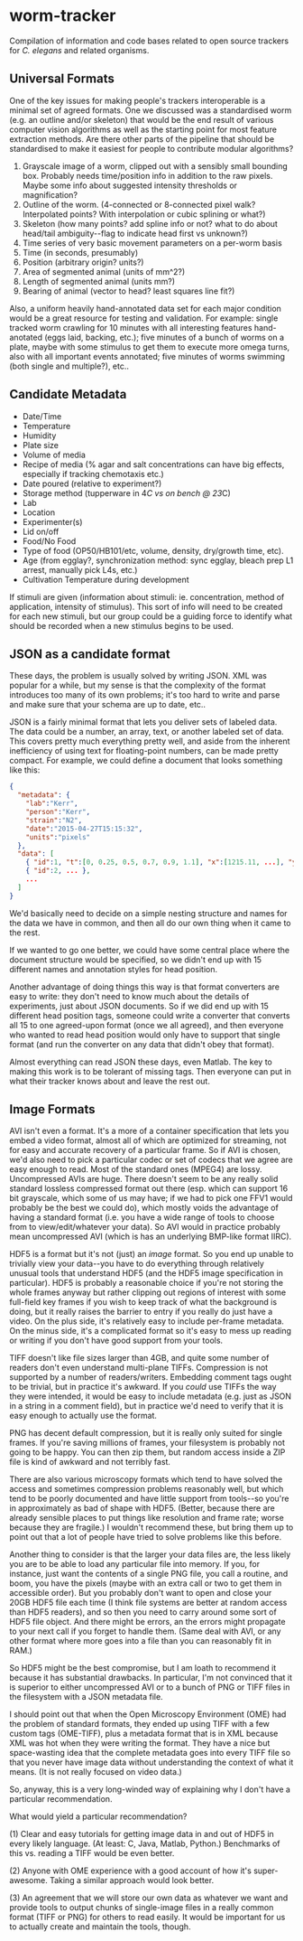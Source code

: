 # worm-tracker
Compilation of information and code bases related to open source trackers for *C. elegans* and related organisms.

Universal Formats
-----------------

One of the key issues for making people's trackers interoperable is a minimal set of agreed formats.  One we discussed was a standardised worm (e.g. an outline and/or skeleton) that would be the end result of various computer vision algorithms as well as the starting point for most feature extraction methods.  Are there other parts of the pipeline that should be standardised to make it easiest for people to contribute modular algorithms?

1. Grayscale image of a worm, clipped out with a sensibly small bounding box.
Probably needs time/position info in addition to the raw pixels.
Maybe some info about suggested intensity thresholds or magnification?
2. Outline of the worm.  (4-connected or 8-connected pixel walk?  Interpolated points?  With interpolation or cubic splining or what?)
3. Skeleton (how many points? add spline info or not?  what to do about head/tail ambiguity--flag to indicate head first vs unknown?)
4. Time series of very basic movement parameters on a per-worm basis
  1. Time (in seconds, presumably)
  2. Position (arbitrary origin?  units?)
  3. Area of segmented animal (units of mm^2?)
  4. Length of segmented animal (units mm?)
  5. Bearing of animal (vector to head?  least squares line fit?)
    
Also, a uniform heavily hand-annotated data set for each major condition would be a great resource for testing and validation.  For example: single tracked worm crawling for 10 minutes with all interesting features hand-anotated (eggs laid, backing, etc.); five minutes of a bunch of worms on a plate, maybe with some stimulus to get them to execute more omega turns, also with all important events annotated; five minutes of worms swimming (both single and multiple?), etc..

Candidate Metadata
------------------

* Date/Time
* Temperature
* Humidity
* Plate size
* Volume of media
* Recipe of media (% agar and salt concentrations can have big effects, especially if tracking chemotaxis etc.)
* Date poured (relative to experiment?)
* Storage method (tupperware in 4*C vs on bench @ 23*C)
* Lab
* Location
* Experimenter(s)
* Lid on/off
* Food/No Food
* Type of food (OP50/HB101/etc, volume, density, dry/growth time, etc).
* Age (from egglay?, synchronization method: sync egglay, bleach prep L1 arrest, manually pick L4s, etc.)
* Cultivation Temperature during development

If stimuli are given (information about stimuli: ie. concentration, method of application, intensity of stimulus). This sort of info will need to be created for each new stimuli, but our group could be a guiding force to identify what should be recorded when a new stimulus begins to be used.


JSON as a candidate format
-------------------------

These days, the problem is usually solved by writing JSON.  XML was popular for a while, but my sense is that the complexity of the format introduces too many of its own problems; it's too hard to write and parse and make sure that your schema are up to date, etc..

JSON is a fairly minimal format that lets you deliver sets of labeled data.  The data could be a number, an array, text, or another labeled set of data.  This covers pretty much everything pretty well, and aside from the inherent inefficiency of using text for floating-point numbers, can be made pretty compact.  For example, we could define a document that looks something like this:

```JSON
{
  "metadata": {
    "lab":"Kerr",
    "person":"Kerr",
    "strain":"N2",
    "date":"2015-04-27T15:15:32",
    "units":"pixels"
  },
  "data": [
    { "id":1, "t":[0, 0.25, 0.5, 0.7, 0.9, 1.1], "x":[1215.11, ...], "y":[...] },
    { "id":2, ... },
    ...
  ]
}
```

We'd basically need to decide on a simple nesting structure and names for the data we have in common, and then all do our own thing when it came to the rest.

If we wanted to go one better, we could have some central place where the document structure would be specified, so we didn't end up with 15 different names and annotation styles for head position.

Another advantage of doing things this way is that format converters are easy to write: they don't need to know much about the details of experiments, just about JSON documents.  So if we did end up with 15 different head position tags, someone could write a converter that converts all 15 to one agreed-upon format (once we all agreed), and then everyone who wanted to read head position would only have to support that single format (and run the converter on any data that didn't obey that format).

Almost everything can read JSON these days, even Matlab.  The key to making this work is to be tolerant of missing tags.  Then everyone can put in what their tracker knows about and leave the rest out.

Image Formats
------------

AVI isn't even a format.  It's a more of a container specification that lets you embed a video format, almost all of which are optimized for streaming, not for easy and accurate recovery of a particular frame.  So if AVI is chosen, we'd also need to pick a particular codec or set of codecs that we agree are easy enough to read.  Most of the standard ones (MPEG4) are lossy.  Uncompressed AVIs are huge.  There doesn't seem to be any really solid standard lossless compressed format out there (esp. which can support 16 bit grayscale, which some of us may have; if we had to pick one FFV1 would probably be the best we could do), which mostly voids the advantage of having a standard format (i.e. you have a wide range of tools to choose from to view/edit/whatever your data).  So AVI would in practice probably mean uncompressed AVI (which is has an underlying BMP-like format IIRC).

HDF5 is a format but it's not (just) an _image_ format.  So you end up unable to trivially view your data--you have to do everything through relatively unusual tools that understand HDF5 (and the HDF5 image specification in particular).  HDF5 is probably a reasonable choice if you're not storing the whole frames anyway but rather clipping out regions of interest with some full-field key frames if you wish to keep track of what the background is doing, but it really raises the barrier to entry if you really do just have a video.  On the plus side, it's relatively easy to include per-frame metadata.  On the minus side, it's a complicated format so it's easy to mess up reading or writing if you don't have good support from your tools.

TIFF doesn't like file sizes larger than 4GB, and quite some number of readers don't even understand multi-plane TIFFs.  Compression is not supported by a number of readers/writers.  Embedding comment tags ought to be trivial, but in practice it's awkward.  If you _could_ use TIFFs the way they were intended, it would be easy to include metadata (e.g. just as JSON in a string in a comment field), but in practice we'd need to verify that it is easy enough to actually use the format.

PNG has decent default compression, but it is really only suited for single frames.  If you're saving millions of frames, your filesystem is probably not going to be happy.  You can then zip them, but random access inside a ZIP file is kind of awkward and not terribly fast.

There are also various microscopy formats which tend to have solved the access and sometimes compression problems reasonably well, but which tend to be poorly documented and have little support from tools--so you're in approximately as bad of shape with HDF5.  (Better, because there are already sensible places to put things like resolution and frame rate; worse because they are fragile.)  I wouldn't recommend these, but bring them up to point out that a lot of people have tried to solve problems like this before.

Another thing to consider is that the larger your data files are, the less likely you are to be able to load any particular file into memory.  If you, for instance, just want the contents of a single PNG file, you call a routine, and boom, you have the pixels (maybe with an extra call or two to get them in accessible order).  But you probably don't want to open and close your 20GB HDF5 file each time (I think file systems are better at random access than HDF5 readers), and so then you need to carry around some sort of HDF5 file object.  And there might be errors, an the errors might propagate to your next call if you forget to handle them.  (Same deal with AVI, or any other format where more goes into a file than you can reasonably fit in RAM.)

So HDF5 might be the best compromise, but I am loath to recommend it because it has substantial drawbacks.  In particular, I'm not convinced that it is superior to either uncompressed AVI or to a bunch of PNG or TIFF files in the filesystem with a JSON metadata file.

I should point out that when the Open Microscopy Environment (OME) had the problem of standard formats, they ended up using TIFF with a few custom tags (OME-TIFF), plus a metadata format that is in XML because XML was hot when they were writing the format.  They have a nice but space-wasting idea that the complete metadata goes into every TIFF file so that you never have image data without understanding the context of what it means.  (It is not really focused on video data.)

So, anyway, this is a very long-winded way of explaining why I don't have a particular recommendation.

What would yield a particular recommendation?

(1) Clear and easy tutorials for getting image data in and out of HDF5 in every likely language.  (At least: C, Java, Matlab, Python.)  Benchmarks of this vs. reading a TIFF would be even better.

(2) Anyone with OME experience with a good account of how it's super-awesome.  Taking a similar approach would look better.

(3) An agreement that we will store our own data as whatever we want and provide tools to output chunks of single-image files in a really common format (TIFF or PNG) for others to read easily.  It would be important for us to actually create and maintain the tools, though.

